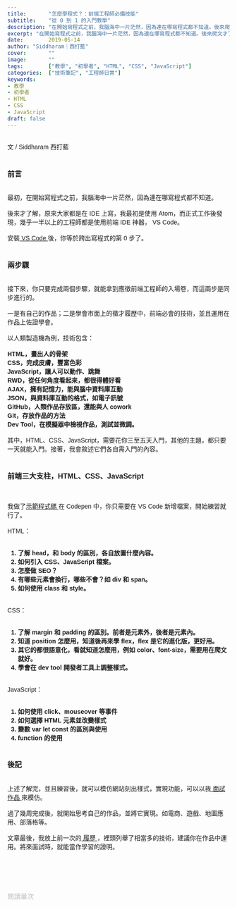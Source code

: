 ```yaml
---
title:       "怎麼學程式？：前端工程師必備技能"
subtitle:    "從 0 到 1 的入門教學"
description: "在開始寫程式之前，我腦海中一片茫然，因為連在哪寫程式都不知道。後來爬文才了解，原來大家都是在 IDE（編輯器）上寫。這是為初學者寫的教學文，幫助新手跨出第 0 步，進入 HTML、CSS、JavaScript 的世界......"
excerpt: "在開始寫程式之前，我腦海中一片茫然，因為連在哪寫程式都不知道。後來爬文才了解，原來大家都是在 IDE（編輯器）上寫。這是為初學者寫的教學文，幫助新手跨出第 0 步，進入 HTML、CSS、JavaScript 的世界......"
date:        2019-05-14
author: "Siddharam｜西打藍"
cover:       ""
image:       ""
tags:        ["教學", "初學者", "HTML", "CSS", "JavaScript"]
categories:  ["技術筆記", "工程師日常"]
keywords:
- 教學
- 初學者
- HTML
- CSS
- JavaScript
draft: false
---
```




<article style="font-family: 'Noto Sans TC', '微軟正黑體', sans-serif; font-weight: 300;">

<br>文 / Siddharam 西打藍<br><br>

<h3 class="article-h1-color">前言</h3><br>
最初，在開始寫程式之前，我腦海中一片茫然，因為連在哪寫程式都不知道。<br><br>
後來才了解，原來大家都是在 IDE 上寫，我最初是使用 Atom，而正式工作後發現，幾乎一半以上的工程師都是使用前端 IDE 神器， VS Code。<br><br>
安裝<a href="https://code.visualstudio.com/"> VS Code </a>後，你等於跨出寫程式的第 0 步了。<br><br>

<h3 class="article-h1-color">兩步驟</h3><br>
接下來，你只要完成兩個步驟，就能拿到應徵前端工程師的入場卷，而這兩步是同步進行的。<br><br>
一是有自己的作品；二是學會市面上的徵才履歷中，前端必會的技術，並且運用在作品上佐證學會。<br><br>
以人類製造機為例，技術包含：<br><br>
<b>
HTML，畫出人的骨架<br>
CSS，完成皮膚，豐富色彩<br>
JavaScript，讓人可以動作、跳舞<br>
RWD，從任何角度看起來，都很得體好看<br>
AJAX，擁有記憶力，能與腦中資料庫互動<br>
JSON，與資料庫互動的格式，如電子訊號<br>
GitHub，人類作品存放區，還能與人 cowork<br>
Git，存放作品的方法<br>
Dev Tool，在模擬器中檢視作品，測試並微調。<br><br>
</b>
其中，HTML、CSS、JavaScript，需要花你三至五天入門，其他的主題，都只要一天就能入門。接著，我會敘述它們各自需入門的內容。<br><br>

<h3 class="article-h1-color">前端三大支柱，HTML、CSS、JavaScript</h3><br>

我做了<a href="https://codepen.io/hbzyhfjp/pen/eaBpmy" >示範程式碼 </a>在 Codepen 中，你只需要在 VS Code 新增檔案，開始練習就行了。<br><br>
HTML：<br><br>
<b>
1. 了解 head，和 body 的區別，各自放置什麼內容。<br>
2. 如何引入 CSS、JavaScript 檔案。<br>
3. 怎麼做 SEO？<br>
4. 有哪些元素會換行，哪些不會？如 div 和 span。<br>
5. 如何使用 class 和 style。<br><br>
</b>

CSS：<br><br>
<b>
1. 了解 margin 和 padding 的區別。前者是元素外，後者是元素內。<br>
2. 知道 position 怎麼用，知道後再來學 flex，flex 是它的進化版，更好用。<br>
3. 其它的都很語意化，看就知道怎麼用，例如 color、font-size，需要用在爬文就好。<br>
4. 學會在 dev tool 開發者工具上調整樣式。<br><br>
</b>

JavaScript：<br><br>
<b>
1. 如何使用 click、mouseover 等事件<br>
2. 如何選擇 HTML 元素並改變樣式<br>
3. 變數 var let const 的區別與使用<br>
4. function 的使用<br><br>
</b>


<h3 class="article-h1-color">後記</h3><br>
上述了解完，並且練習後，就可以模仿網站刻出樣式，實現功能，可以以我<a href="https://frankyeah.github.io/Front-Enter/index.html"> 面試作品 </a>來模仿。<br><br>
過了幾周完成後，就開始思考自己的作品，並將它實現。如電商、遊戲、地圖應用、部落格等。<br><br>
文章最後，我放上前一次的<a href="https://drive.google.com/open?id=1yvOmDPVTo7eHMCsUQXQBoxXIwWi4-DEQ"> 履歷 </a>，裡頭列舉了相當多的技術，建議你在作品中運用。將來面試時，就能當作學習的證明。<br><br>

<br><br><br>

</article>

<div style="color: #bfbfbf; font-size: 15px;" id="busuanzi_container_page_pv">
  閱讀量<span id="busuanzi_value_page_pv"></span>次
</div>

<script src="../../js/post.js"></script>